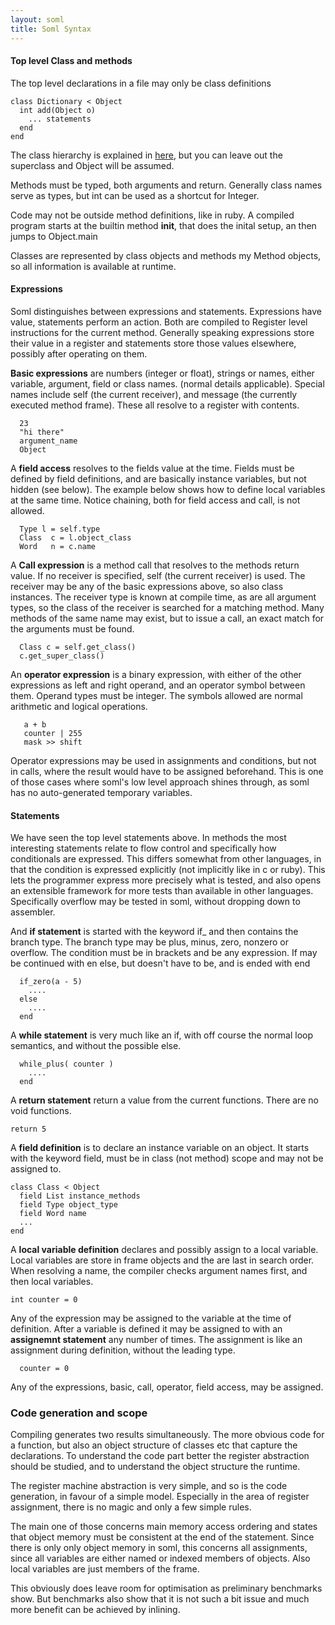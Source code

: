 ```yaml
---
layout: soml
title: Soml Syntax
---
```



#### Top level Class and methods

The top level declarations in a file may only be class definitions

    class Dictionary < Object
      int add(Object o)
        ... statements
      end
    end

The class hierarchy is explained in [here](./parfait.html), but you can leave out the superclass
and Object will be assumed.

Methods must be typed, both arguments and return. Generally class names serve as types, but int can
be used as a shortcut for Integer.

Code may not be outside method definitions, like in ruby. A compiled program starts at the builtin
method __init__, that does the inital setup, an then jumps to Object.main

Classes are represented by class objects and methods my Method objects, so all information is available
at runtime.

#### Expressions

Soml distinguishes between expressions and statements. Expressions have value, statements perform an
action. Both are compiled to Register level instructions for the current method. Generally speaking
expressions store their value in a register and statements store those values elsewhere, possibly
after operating on them.

**Basic expressions** are numbers (integer or float), strings or names, either variable, argument,
field or class names. (normal details applicable). Special names include self (the current
receiver), and message (the currently executed method frame). These all resolve to a register
with contents.

      23
      "hi there"
      argument_name
      Object

A **field access** resolves to the fields value at the time. Fields must be defined by
field definitions, and are basically instance variables, but not hidden (see below).
The example below shows how to define local variables at the same time. Notice chaining, both for
field access and call, is not allowed.

      Type l = self.type
      Class  c = l.object_class
      Word   n = c.name

A **Call expression** is a method call that resolves to the methods return value. If no receiver is
specified, self (the current receiver) is used. The receiver may be any of the basic expressions
above, so also class instances. The receiver type is known at compile time, as are all argument
types, so the class of the receiver is searched for a matching method. Many methods of the same
name may exist, but to issue a call, an exact match for the arguments must be found.

      Class c = self.get_class()
      c.get_super_class()

An **operator expression** is a binary expression, with either of the other expressions as left
and right operand, and an operator symbol between them. Operand types must be integer.
The symbols allowed are normal arithmetic and logical operations.

       a + b
       counter | 255
       mask >> shift

Operator expressions may be used in assignments and conditions, but not in calls, where the result
would have to be assigned beforehand. This is one of those cases where soml's low level approach
shines through, as soml has no auto-generated temporary variables.

#### Statements

We have seen the top level statements above. In methods the most interesting statements relate to
flow control and specifically how conditionals are expressed. This differs somewhat from other
languages, in that the condition is expressed explicitly (not implicitly like in c or ruby).
This lets the programmer express more precisely what is tested, and also opens an extensible
framework for more tests than available in other languages. Specifically overflow may be tested in
soml, without dropping down to assembler.

And **if statement** is started with the keyword if_ and then contains the branch type. The branch
type may be plus, minus, zero, nonzero or overflow. The condition must be in brackets and be any
expression. If may be continued with en else, but doesn't have to be, and is ended with end

      if_zero(a - 5)
        ....
      else
        ....
      end

A **while statement** is very much like an if, with off course the normal loop semantics, and
without the possible else.

      while_plus( counter )
        ....
      end

A **return statement** return a value from the current functions. There are no void functions.

    return 5


A **field definition** is to declare an instance variable on an object. It starts with the keyword
field, must be in class (not method) scope and may not be assigned to.

    class Class < Object
      field List instance_methods
      field Type object_type
      field Word name
      ...
    end

A **local variable definition** declares and possibly assign to a local variable. Local variables
are store in frame objects and the are last in search order. When resolving a name, the compiler
checks argument names first, and then local variables.

    int counter = 0

Any of the expression may be assigned to the variable at the time of definition. After a variable is
defined it may be assigned to with an **assignemnt statement** any number of times. The assignment
is like an assignment during definition, without the leading type.

      counter = 0

Any of the expressions, basic, call, operator, field access, may be assigned.

### Code generation and scope

Compiling generates two results simultaneously. The more obvious code for a function, but also an
object structure of classes etc that capture the declarations. To understand the code part better
the register abstraction should be studied, and to understand the object structure the runtime.

The register machine abstraction is very simple, and so is the code generation, in favour of a simple
model. Especially in the area of register assignment, there is no magic and only a few simple rules.

The main one of those concerns main memory access ordering and states that object memory must
be consistent at the end of the statement. Since there is only only object memory in soml, this
concerns all assignments, since all variables are either named or indexed members of objects.
Also local variables are just members of the frame.

This obviously does leave room for optimisation as preliminary benchmarks show. But benchmarks also
show that it is not such a bit issue and much more benefit can be achieved by inlining.
